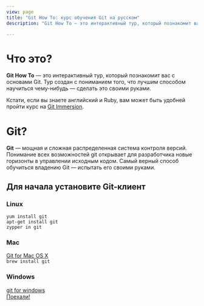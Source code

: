 ```yaml
---
view: page
title: "Git How To: курс обучения Git на русском"
description: "Git How To — это интерактивный тур, который познакомит вас с основами Git. Тур создан с пониманием того, что лучшим способом научиться использовать Git — попробовать его своими руками."

---
```


<div class="row">
<div class="col-sm-6">
<h1 class="title-big">Что это?</h1>

<p><b class="inline">Git How To</b> — это интерактивный тур, который познакомит вас с основами Git. Тур создан с пониманием того, что лучшим способом научиться чему-нибудь — сделать это своими руками.</p>
<p>Кстати, если вы знаете английский и Ruby, вам может быть удобней пройти курс на <a href="http://gitimmersion.com/">Git Immersion</a>.</p>
</div>
<div class="col-sm-6">
<h1 class="title-big">Git?</h1>

<p class=""><b class="inline">Git</b> — мощная и сложная распределенная система контроля версий. Понимание всех возможностей git открывает для разработчика новые горизонты в управлении исходным кодом. Самый верный способ обучиться владению Git — испытать его своими руками.</p>
</div>
</div>

## Для начала установите Git-клиент

<div class="row">
<div class="col-sm-4">
<h3><i class="fa fa-linux"></i> Linux</h3>
<code>yum install git</code><br/>
<code>apt-get install git</code><br/>
<code>zypper in git</code>
</div>


<div class="col-sm-4">
<h3><i class="fa fa-apple"></i> Mac</h3>
<a href="http://git-scm.com/download/mac">Git for Mac OS X</a><br/>
<code>brew install git</code><br/>
</div>

<div class="col-sm-4">
<h3><i class="fa fa-windows"></i> Windows</h3>
<a href="http://git-for-windows.github.io/">git for windows</a>
</div>

</div>

<div class="row go-block">
  <div class="col-xs-12 col-sm-6 col-md-4">
    <a class="btn btn-hg btn-primary go" href="/ru/setup"><i class="fa fa-flag"></i> Поехали!</a>
  </div>
  
  <div class="col-xs-12 col-sm-6 col-md-8">
    <!--<div class="carbon-index">-->
        <!--<script async type="text/javascript" src="//cdn.carbonads.com/carbon.js?zoneid=1673&serve=C6AILKT&placement=githowtocom" id="_carbonads_js"></script>-->
    <!--</div>-->

<div class="google-index">
    <script async src="//pagead2.googlesyndication.com/pagead/js/adsbygoogle.js"></script>
    <!-- GitHowTo2 -->
    <ins class="adsbygoogle"
         style="display:block"
         data-ad-client="ca-pub-1703978454411210"
         data-ad-slot="1342610188"
         data-ad-format="auto"></ins>
    <script>
        (adsbygoogle = window.adsbygoogle || []).push({});
    </script>
</div>

  </div>
</div>
